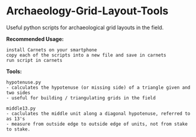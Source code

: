 # Archaeology-Grid-Layout-Tools
Useful python scripts for archaeological grid layouts in the field.

__Recommended Usage:__
```
install Carnets on your smartphone
copy each of the scripts into a new file and save in carnets
run script in carnets
```

__Tools:__
```
hypotenuse.py
- calculates the hypotenuse (or missing side) of a triangle given and two sides
- useful for building / triangulating grids in the field
```

```
middle13.py
- caclulates the middle unit along a diagonal hypotenuse, referred to as 13's
- measure from outside edge to outside edge of units, not from stake to stake.
```
